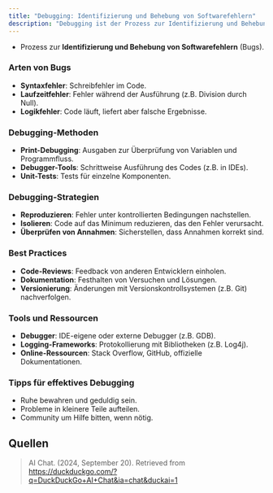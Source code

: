 ```yaml
---
title: "Debugging: Identifizierung und Behebung von Softwarefehlern"
description: "Debugging ist der Prozess zur Identifizierung und Behebung von Softwarefehlern. Arten sind Syntax-, Laufzeit- und Logikfehler. Methoden sind Print-Debugging, Debugger-Tools und Unit-Tests. Strategien umfassen Reproduzieren, Isolieren und Überprüfen von Annahmen. Best Practices sind Code-Reviews und Dokumentation."
---
```


- Prozess zur **Identifizierung und Behebung von Softwarefehlern** (Bugs).

### Arten von Bugs
- **Syntaxfehler**: Schreibfehler im Code.
- **Laufzeitfehler**: Fehler während der Ausführung (z.B. Division durch Null).
- **Logikfehler**: Code läuft, liefert aber falsche Ergebnisse.

### Debugging-Methoden
- **Print-Debugging**: Ausgaben zur Überprüfung von Variablen und Programmfluss.
- **Debugger-Tools**: Schrittweise Ausführung des Codes (z.B. in IDEs).
- **Unit-Tests**: Tests für einzelne Komponenten.

### Debugging-Strategien
- **Reproduzieren**: Fehler unter kontrollierten Bedingungen nachstellen.
- **Isolieren**: Code auf das Minimum reduzieren, das den Fehler verursacht.
- **Überprüfen von Annahmen**: Sicherstellen, dass Annahmen korrekt sind.

### Best Practices
- **Code-Reviews**: Feedback von anderen Entwicklern einholen.
- **Dokumentation**: Festhalten von Versuchen und Lösungen.
- **Versionierung**: Änderungen mit Versionskontrollsystemen (z.B. Git) nachverfolgen.

### Tools und Ressourcen
- **Debugger**: IDE-eigene oder externe Debugger (z.B. GDB).
- **Logging-Frameworks**: Protokollierung mit Bibliotheken (z.B. Log4j).
- **Online-Ressourcen**: Stack Overflow, GitHub, offizielle Dokumentationen.

### Tipps für effektives Debugging
- Ruhe bewahren und geduldig sein.
- Probleme in kleinere Teile aufteilen.
- Community um Hilfe bitten, wenn nötig.

## Quellen 

> AI Chat. (2024, September 20). Retrieved from https://duckduckgo.com/?q=DuckDuckGo+AI+Chat&ia=chat&duckai=1